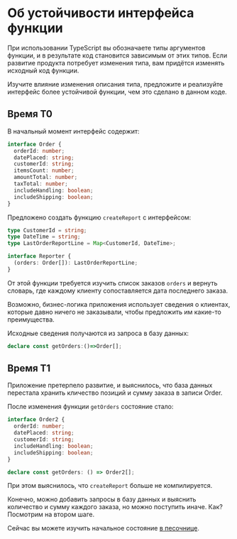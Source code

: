 # Об устойчивости интерфейса функции

При использовании TypeScript вы обозначаете типы аргументов функции, и в результате код становится зависимым от этих типов. Если развитие продукта потребует изменения типа, вам придётся изменять исходный код функции.

Изучите влияние изменения описания типа, предложите и реализуйте интерфейс более устойчивой функции, чем это сделано в данном коде.

## Время T0

В начальный момент интерфейс содержит:

```ts
interface Order {
  orderId: number;
  datePlaced: string;
  customerId: string;
  itemsCount: number;
  amountTotal: number;
  taxTotal: number;
  includeHandling: boolean;
  includeShipping: boolean;
}
```

Предложено создать функцию `createReport` с интерфейсом:

```ts
type CustomerId = string;
type DateTime = string;
type LastOrderReportLine = Map<CustomerId, DateTime>;

interface Reporter {
  (orders: Order[]): LastOrderReportLine;
}
```

От этой функции требуется изучить список заказов `orders` и вернуть словарь, где каждому клиенту сопоставляется дата последнего заказа.

Возможно, бизнес-логика приложения использует сведения о клиентах, которые давно ничего не заказывали, чтобы предложить им какие-то преимущества.

Исходные сведения получаются из запроса в базу данных:

```ts
declare const getOrders:()=>Order[];
```

## Время T1

Приложение претерпело развитие, и выяснилось, что база данных перестала хранить кличество позиций и сумму заказа в записи Order.

После изменения функции `getOrders` состояние стало:

```ts
interface Order2 {
  orderId: number;
  datePlaced: string;
  customerId: string;
  includeHandling: boolean;
  includeShipping: boolean;
}

declare const getOrders: () => Order2[];
```

При этом выяснилось, что `createReport` больше не компилируется.

Конечно, можно добавить запросы в базу данных и выяснить количество и сумму каждого заказа, но можно поступить иначе. Как? Посмотрим на втором шаге.

Сейчас вы можете изучить начальное состояние [в песочнице](https://codesandbox.io/s/step-1-demo-03-08-module-03-safty-to-function-interface-4qxlf).

